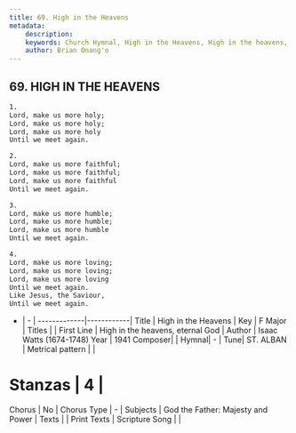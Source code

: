 ```yaml
---
title: 69. High in the Heavens
metadata:
    description: 
    keywords: Church Hymnal, High in the Heavens, High in the heavens, eternal God, 
    author: Brian Onang'o
---
```



## 69. HIGH IN THE HEAVENS

```txt
1.
Lord, make us more holy;
Lord, make us more holy;
Lord, make us more holy
Until we meet again.

2.
Lord, make us more faithful;
Lord, make us more faithful;
Lord, make us more faithful
Until we meet again.

3.
Lord, make us more humble;
Lord, make us more humble;
Lord, make us more humble
Until we meet again.

4.
Lord, make us more loving;
Lord, make us more loving;
Lord, make us more loving
Until we meet again.
Like Jesus, the Saviour,
Until we meet again.
```

- |   -  |
-------------|------------|
Title | High in the Heavens |
Key | F Major |
Titles |  |
First Line | High in the heavens, eternal God |
Author | Isaac Watts (1674-1748)
Year | 1941
Composer|  |
Hymnal|  - |
Tune| ST. ALBAN |
Metrical pattern | |
# Stanzas | 4 |
Chorus | No |
Chorus Type | - |
Subjects | God the Father: Majesty and Power |
Texts |  |
Print Texts | 
Scripture Song |  |
  
